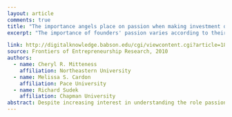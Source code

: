 ```yaml
---
layout: article
comments: true
title: "The importance angels place on passion when making investment decisions: why does it matter to some and not all angels?"
excerpt: "The importance of founders' passion varies according to their personality - specifically their emotional reactivity."

link: http://digitalknowledge.babson.edu/cgi/viewcontent.cgi?article=1875&context=fer
source: Frontiers of Entrepreneurship Research, 2010
authors:
  - name: Cheryl R. Mitteness
    affiliation: Northeastern University
  - name: Melissa S. Cardon
    affiliation: Pace University
  - name: Richard Sudek
    affiliation: Chapman University
abstract: Despite increasing interest in understanding the role passion plays in investor decision making, little is known about the conditions under which displayed passion is likely to play a significant role in this process. This study seeks to explain the individual characteristics of angel investors that influence the importance angels place on the passion displayed by the entrepreneur when angels make investment decisions. We use affective reactivity as our theoretical framework and integrate literature specific to each individual characteristic to explain how each characteristic likely impacts individuals’ affective reactivity and ultimately the importance these individuals place on passion when making investment decisions.
---
```

